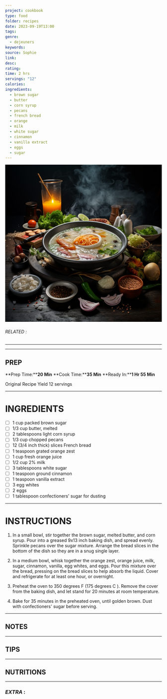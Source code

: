 ```yaml
---
project: cookbook
type: food
folder: recipes
date: 2023-09-19T13:00
tags: 
genre:
  - dejeuners
keywords: 
source: Sophie
link: 
desc: 
rating: 
time: 2 hrs
servings: "12"
calories: 
ingredients:
  - brown sugar
  - butter
  - corn syrup
  - pecans
  - french bread
  - orange
  - milk
  - white sugar
  - cinnamon
  - vanilla extract
  - eggs
  - sugar
---
```


![IMAGE](_default.png)

###### *RELATED* : 
---


---
## PREP

**Prep Time:****20 Min**
**Cook Time:****35 Min**
**Ready In:****1 Hr 55 Min**

Original Recipe Yield 12 servings

---
# INGREDIENTS

- [ ] 1 cup packed brown sugar
- [ ] 1/3 cup butter, melted
- [ ] 2 tablespoons light corn syrup
- [ ] 1/3 cup chopped pecans
- [ ] 12 (3/4 inch thick) slices French bread
- [ ] 1 teaspoon grated orange zest
- [ ] 1 cup fresh orange juice
- [ ] 1/2 cup 2% milk
- [ ] 3 tablespoons white sugar
- [ ] 1 teaspoon ground cinnamon
- [ ] 1 teaspoon vanilla extract
- [ ] 3 egg whites
- [ ] 2 eggs
- [ ] 1 tablespoon confectioners' sugar for dusting

---
# INSTRUCTIONS

1. In a small bowl, stir together the brown sugar, melted butter, and corn syrup. Pour into a greased 9x13 inch baking dish, and spread evenly. Sprinkle pecans over the sugar mixture. Arrange the bread slices in the bottom of the dish so they are in a snug single layer.
    
2. In a medium bowl, whisk together the orange zest, orange juice, milk, sugar, cinnamon, vanilla, egg whites, and eggs. Pour this mixture over the bread, pressing on the bread slices to help absorb the liquid. Cover and refrigerate for at least one hour, or overnight.
    
3. Preheat the oven to 350 degrees F (175 degrees C ). Remove the cover from the baking dish, and let stand for 20 minutes at room temperature.
    
4. Bake for 35 minutes in the preheated oven, until golden brown. Dust with confectioners' sugar before serving.

---
## NOTES



---
## TIPS



---
## NUTRITIONS



---
### *EXTRA* :



